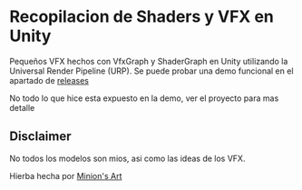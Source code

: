 # Recopilacion de Shaders y VFX en Unity

Pequeños VFX hechos con VfxGraph y ShaderGraph en Unity utilizando la Universal Render Pipeline (URP).
Se puede probar una demo funcional en el apartado de [releases](https://github.com/FerLS/UnityShaderGraphAndVFX/releases/tag/1.0.0)

No todo lo que hice esta expuesto en la demo, ver el proyecto para mas detalle

## Disclaimer
No todos los modelos son mios, asi como las ideas de los VFX.

Hierba hecha por [Minion's Art](https://www.patreon.com/minionsart)
